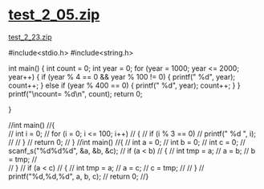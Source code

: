 # [test_2_05.zip](https://github.com/xiaohuihuisw/-/files/10411891/test_2_05.zip)

[test_2_23.zip](https://github.com/xiaohuihuisw/-/files/10411926/test_2_23.zip)

#include<stdio.h>
#include<string.h>

int main()
{
	int count = 0;
	int year = 0;
	for (year = 1000; year <= 2000; year++)
	{
		if (year % 4 == 0 && year % 100 != 0)
		{
			printf(" %d", year);
			count++;
		}
		 else if (year % 400 == 0)
		{
			printf(" %d", year);
			count++;
		}
	}
	printf("\ncount= %d\n", count);
	return 0;

}



//int main()
//{    
//	int i = 0;
//	for (i = 0; i <= 100; i++)
//	{
//		if (i % 3 == 0)
//			printf(" %d ", i);
//
//	}
//	return 0;
// }
//int main()
//{
//    int a = 0;
//    int b = 0;
//    int c = 0;
//    scanf_s("%d%d%d", &a, &b, &c);
//    if (a < b)
//    {
//        int tmp = a;
//        a = b;
//        b = tmp;
//    
//    }
//    if (a < c)
//    {
//        int tmp = a;
//        a = c;
//        c = tmp;
//
//    }
//    printf("%d,%d,%d", a, b, c);
//    return 0;
//}

